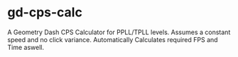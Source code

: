 # gd-cps-calc
A Geometry Dash CPS Calculator for PPLL/TPLL levels.
Assumes a constant speed and no click variance. Automatically Calculates required FPS and Time aswell.
